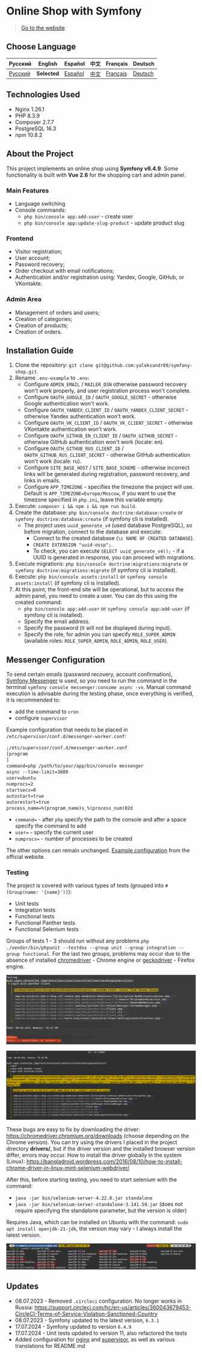 # Online Shop with Symfony

> [Go to the website](https://s-shop.alexanderyurchenko.ru/ "Go to the website")

## Choose Language

| Русский  | English                              | Español                              | 中文                              | Français                              | Deutsch                              |
|----------|--------------------------------------|--------------------------------------|---------------------------------|---------------------------------------|--------------------------------------|
| [Русский](../../README.md) | **Selected** | [Español](./README_es.md) | [中文](./README_zh.md) | [Français](./README_fr.md) | [Deutsch](./README_de.md) |

## Technologies Used

* Nginx 1.26.1
* PHP 8.3.9
* Composer 2.7.7
* PostgreSQL 16.3
* npm 10.8.2

## About the Project

This project implements an online shop using **Symfony v6.4.9**. Some functionality is built with **Vue 2.6** for the shopping cart and admin panel.

### Main Features

* Language switching
* Console commands:
   * `php bin/console app:add-user` - create user
   * `php bin/console app:update-slug-product` - update product slug

### Frontend

* Visitor registration;
* User account;
* Password recovery;
* Order checkout with email notifications;
* Authentication and/or registration using: Yandex, Google, GitHub, or VKontakte.

### Admin Area

* Management of orders and users;
* Creation of categories;
* Creation of products;
* Creation of orders.

## Installation Guide

1. Clone the repository: `git clone git@github.com:yaleksandr89/symfony-shop.git`.
2. Rename `.env-example` to `.env`:
   * Configure `ADMIN_EMAIL` / `MAILER_DSN` otherwise password recovery won't work properly, and user registration process won't complete.
   * Configure `OAUTH_GOOGLE_ID` / `OAUTH_GOOGLE_SECRET` - otherwise Google authentication won't work.
   * Configure `OAUTH_YANDEX_CLIENT_ID` / `OAUTH_YANDEX_CLIENT_SECRET` - otherwise Yandex authentication won't work.
   * Configure `OAUTH_VK_CLIENT_ID` / `OAUTH_VK_CLIENT_SECRET` - otherwise VKontakte authentication won't work.
   * Configure `OAUTH_GITHUB_EN_CLIENT_ID` / `OAUTH_GITHUB_SECRET` - otherwise GitHub authentication won't work (locale: en).
   * Configure `OAUTH_GITHUB_RUS_CLIENT_ID` / `OAUTH_GITHUB_RUS_CLIENT_SECRET` - otherwise GitHub authentication won't work (locale: ru).
   * Configure `SITE_BASE_HOST` / `SITE_BASE_SCHEME` - otherwise incorrect links will be generated during registration, password recovery, and links in emails.
   * Configure `APP_TIMEZONE` - specifies the timezone the project will use. Default is `APP_TIMEZONE=Europe/Moscow`, if you want to use the timezone specified in `php.ini`, leave this variable empty.
3. Execute: `composer i && npm i && npm run build`.
4. Create the database: `php bin/console doctrine:database:create` or `symfony doctrine:database:create` (if symfony cli is installed).
   * The project uses `uuid_generate_v4` (used database PostgreSQL), so before migration, connect to the database and execute:
      * Connect to the created database (`\c NAME OF CREATED DATABASE`).
      * `CREATE EXTENSION "uuid-ossp";`.
      * To check, you can execute `SELECT uuid_generate_v4();` - if a UUID is generated in response, you can proceed with migrations.
5. Execute migrations: `php bin/console doctrine:migrations:migrate` or `symfony doctrine:migrations:migrate` (if symfony cli is installed).
6. Execute: `php bin/console assets:install` or `symfony console assets:install` (if symfony cli is installed).
7. At this point, the front-end site will be operational, but to access the admin panel, you need to create a user. You can do this using the created command:
   * `php bin/console app:add-user` or `symfony console app:add-user` (if symfony cli is installed).
   * Specify the email address.
   * Specify the password (it will not be displayed during input).
   * Specify the role, for admin you can specify `ROLE_SUPER_ADMIN` (available roles: `ROLE_SUPER_ADMIN`, `ROLE_ADMIN`, `ROLE_USER`).

## Messenger Configuration

To send certain emails (password recovery, account confirmation), [Symfony Messenger](https://symfony.com/doc/current/components/messenger.html "Symfony Messenger") is used, so you need to run the command in the terminal `symfony console messenger:consume async -vv`. Manual command execution is advisable during the testing phase, once everything is verified, it is recommended to:

* add the command to `cron`
* configure `supervisor`

Example configuration that needs to be placed in `/etc/supervisor/conf.d/messenger-worker.conf`:

```
;/etc/supervisor/conf.d/messenger-worker.conf
[program
]
command=php /path/to/your/app/bin/console messenger
async --time-limit=3600
user=ubuntu
numprocs=2
startsecs=0
autostart=true
autorestart=true
process_name=%(program_name)s_%(process_num)02d
```


* `command=` - after `php` specify the path to the console and after a space specify the command to add
* `user=` - specify the current user
* `numprocs=` - number of processes to be created

The other options can remain unchanged. [Example configuration](https://symfony.com/doc/6.4/messenger.html#supervisor-configuration) from the official website.

### Testing

The project is covered with various types of tests (grouped into `#[Group(name: '{name}')]`):

* Unit tests
* Integration tests
* Functional tests
* Functional Panther tests
* Functional Selenium tests

Groups of tests 1 - 3 should run without any problems `php ./vendor/bin/phpunit --testdox --group unit --group integration --group functional`. For the last two groups, problems may occur due to the absence of installed [chromedriver](../../drivers/chromedriver) - Chrome engine or [geckodriver](../../drivers/geckodriver) - Firefox engine.

![chromedriver-not-found](../img/chromedriver-not-found.png)

![selenium-server-not-work](../img/selenium-server-not-work.png)

These bugs are easy to fix by downloading the driver: https://chromedriver.chromium.org/downloads (choose depending on the Chrome version). You can try using the drivers I placed in the project directory **drivers/**, but if the driver version and the installed browser version differ, errors may occur.
How to install the driver globally in the system (Linux): https://bangladroid.wordpress.com/2016/08/10/how-to-install-chrome-driver-in-linux-mint-selenium-webdriver/

After this, before starting testing, you need to start selenium with the command:

* `java -jar bin/selenium-server-4.22.0.jar standalone`
* `java -jar bin/selenium-server-standalone-3.141.59.jar` (does not require specifying the standalone parameter, but the version is older)

Requires Java, which can be installed on Ubuntu with the command: `sudo apt install openjdk-21-jdk`, the version may vary - I always install the latest version.

![install-openjdk-21-jdk](../img/install-openjdk-21-jdk.png)

## Updates

* 08.07.2023 - Removed `.circleci` configuration. No longer works in Russia: https://support.circleci.com/hc/en-us/articles/360043679453-CircleCI-Terms-of-Service-Violation-Sanctioned-Country
* 08.07.2023 - Symfony updated to the latest version, `6.3.1`
* 17.07.2024 - Symfony updated to version `6.4.9`
* 17.07.2024 - Unit tests updated to version 11, also refactored the tests
* Added configuration for [nginx](../conf/nginx/s-shop.conf) and [supervisor](../conf/supervisor/messenger-worker.conf), as well as various translations for README.md
